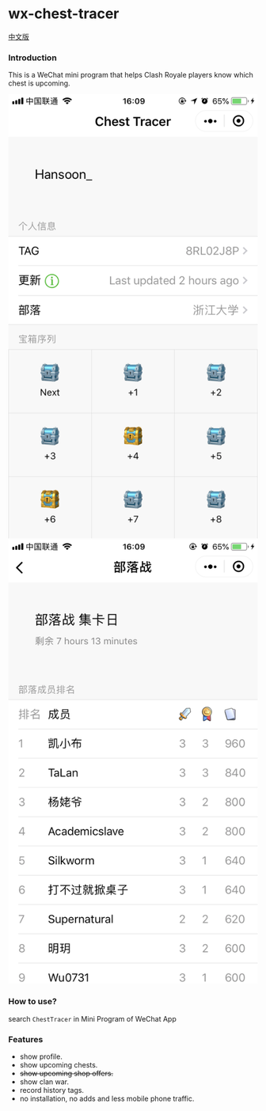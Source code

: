 # wx-chest-tracer

[中文版](./README_CN.md) 

### Introduction

This is a WeChat mini program that helps Clash Royale players know which chest is upcoming.

![alt text](./doc/ui_1.png)![alt text](./doc/ui_2.png)

### How to use?

search `ChestTracer` in Mini Program of WeChat App

### Features

- show profile.
- show upcoming chests.
- ~~show upcoming shop offers.~~
- show clan war.
- record history tags.
- no installation, no adds and less mobile phone traffic.

